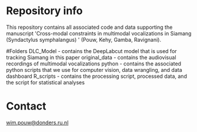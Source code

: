 # Repository info
This repository contains all associated code and data supporting the manuscript 'Cross-modal constraints in multimodal vocalizations in Siamang (Syndactylus symphalangus) 
' (Pouw, Kehy, Gamba, Ravignani).

#Folders
DLC_Model - contains the DeepLabcut model that is used for tracking Siamang in this paper
original_data - contains the audiovisual recordings of multimodal vocalizations
python - contains the associated python scripts that we use for computer vision, data wrangling, and data dashboard
R_scripts - contains the processing script, processed data, and the script for statistical analyses

# Contact
wim.pouw@donders.ru.nl
